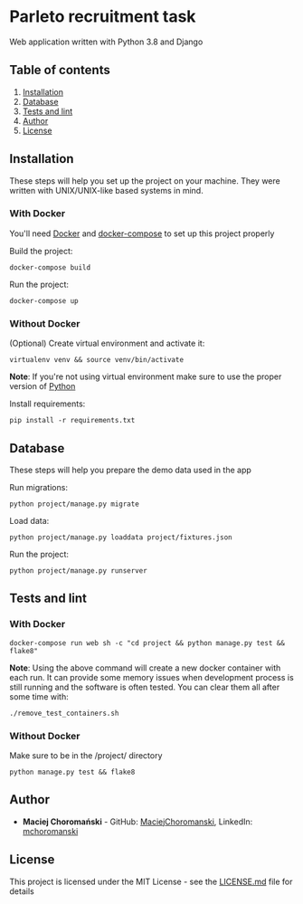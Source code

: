 # Parleto recruitment task
Web application written with Python 3.8 and Django

## Table of contents
1. [Installation](#installation)
2. [Database](#database)
2. [Tests and lint](#tests-and-lint)
3. [Author](#author)
4. [License](#license)

## Installation
These steps will help you set up the project on your machine. They were written with UNIX/UNIX-like based systems in mind.

### With Docker
You'll need [Docker](https://www.docker.com/) and [docker-compose](https://docs.docker.com/compose/) to set up this project properly

Build the project:
```
docker-compose build
```

Run the project:
```
docker-compose up
```

### Without Docker
(Optional) Create virtual environment and activate it:
```
virtualenv venv && source venv/bin/activate
```
**Note**: If you're not using virtual environment make sure to use the proper version of [Python](https://www.python.org/)

Install requirements:
```
pip install -r requirements.txt
```

## Database
These steps will help you prepare the demo data used in the app

Run migrations:
```
python project/manage.py migrate
```

Load data:
```
python project/manage.py loaddata project/fixtures.json
```

Run the project:
```
python project/manage.py runserver
```

## Tests and lint

### With Docker
```
docker-compose run web sh -c "cd project && python manage.py test && flake8"
```

**Note**: Using the above command will create a new docker container with each run. It can provide some memory issues when development process is still running and the software is often tested. You can clear them all after some time with:
```
./remove_test_containers.sh
```

### Without Docker
Make sure to be in the /project/ directory
```
python manage.py test && flake8
```

## Author
* **Maciej Choromański** - GitHub: [MaciejChoromanski](https://github.com/MaciejChoromanski), LinkedIn: [mchoromanski](https://www.linkedin.com/in/mchoromanski/)

## License
This project is licensed under the MIT License - see the [LICENSE.md](LICENSE.md) file for details